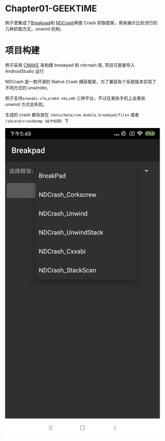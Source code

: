 Chapter01-GEEKTIME
======
例子里集成了[Breakpad](https://github.com/google/breakpad)和 [NDCrash](https://github.com/ivanarh/ndcrash)两套 Crash 抓取框架，用来展示比较流行的几种抓取方式，unwind 机制。


项目构建
=======

例子采用 [CMAKE](https://developer.android.com/ndk/guides/cmake) 来构建 breakpad 和 ndcrash 库, 项目可直接导入 AndroidStudio 运行

NDCrash 是一款开源的 Native Crash 捕获框架，为了兼容各个系统版本实现了不同方式的 unwinder。

例子支持`armeabi-v7a`,`arm64-v8a`,`x86` 三种平台，不过在某些手机上会某些 unwind 方式会失败。


生成的 crash 都存放在 `/data/data/com.dodola.breakpad/files` 或者 `/sdcard/crashDump（给予权限）`下

![截图](screen.png)



